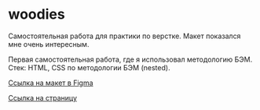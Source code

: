 # woodies

Самостоятельная работа для практики по верстке. Макет показался мне очень интересным.

Первая самостоятельная работа, где я использовал методологию БЭМ. Стек: HTML, CSS по методологии БЭМ (nested).

[Ссылка на макет в Figma](https://www.figma.com/file/Ysec9ziDoPyuZzEBuTUM2u/Maxim-Chechenev---01%2Fextra-task?node-id=0%3A1)

[Ссылка на страницу](https://nikolaykrishtopa.github.io/woodies/)
